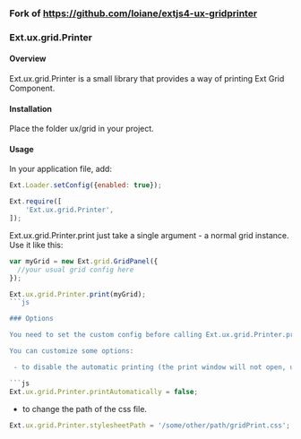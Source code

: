 ### Fork of https://github.com/loiane/extjs4-ux-gridprinter

### Ext.ux.grid.Printer

#### Overview

Ext.ux.grid.Printer is a small library that provides a way of printing Ext Grid Component.

#### Installation

Place the folder ux/grid in your project.

#### Usage

In your application file, add:

```js
Ext.Loader.setConfig({enabled: true});

Ext.require([
    'Ext.ux.grid.Printer',
]);
```

Ext.ux.grid.Printer.print just take a single argument - a normal grid instance. Use it like this:

```js
var myGrid = new Ext.grid.GridPanel({
  //your usual grid config here
});

Ext.ux.grid.Printer.print(myGrid);
```js

### Options

You need to set the custom config before calling Ext.ux.grid.Printer.print function.

You can customize some options:

 - to disable the automatic printing (the print window will not open, user will only see the print version of the grid).

```js
Ext.ux.grid.Printer.printAutomatically = false;
```

 - to change the path of the css file.

```js
Ext.ux.grid.Printer.stylesheetPath = '/some/other/path/gridPrint.css';
```

